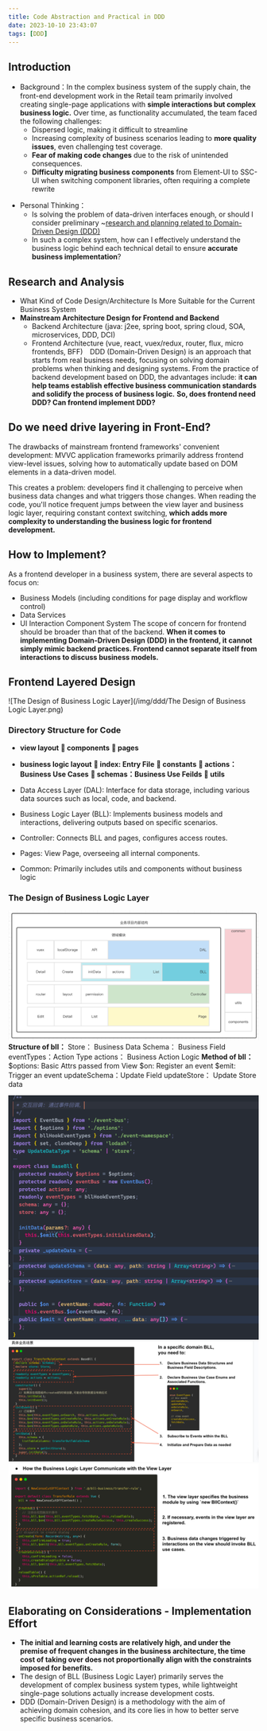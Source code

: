 ```yaml
---
title: Code Abstraction and Practical in DDD
date: 2023-10-10 23:43:07
tags: [DDD]
---
```


## Introduction
* Background：In the complex business system of the supply chain, the front-end development work in the Retail team primarily involved creating single-page applications with **simple interactions but complex business logic.** Over time, as functionality accumulated, the team faced the following challenges:
  * Dispersed logic, making it difficult to streamline
  * Increasing complexity of business scenarios leading to **more quality issues**, even challenging test coverage.
  * **Fear of making code changes** due to the risk of unintended consequences.
  * **Difficulty migrating business components** from Element-UI to SSC-UI when switching component libraries, often requiring a complete rewrite
+ Personal Thinking：
  * Is solving the problem of data-driven interfaces enough, or should I consider preliminary ~[research and planning related to Domain-Driven Design \(DDD\)](https://confluence.shopee.io/pages/viewpage.action?pageId=914821098)
  * In such a complex system, how can I effectively understand the business logic behind each technical detail to ensure **accurate business implementation**?
## Research and Analysis 
+ What Kind of Code Design/Architecture Is More Suitable for the Current Business System
+ **Mainstream Architecture Design for Frontend and Backend**
  * Backend Architecture (java: j2ee, spring boot, spring cloud, SOA, microservices, DDD, DCI)
  * Frontend Architecture (vue, react, vuex/redux, router, flux, micro frontends, BFF)⠀
DDD (Domain-Driven Design) is an approach that starts from real business needs, focusing on solving domain problems when thinking and designing systems.
From the practice of backend development based on DDD, the advantages include: i**t can help teams establish effective business communication standards and solidify the process of business logic.**
**So, does frontend need DDD? Can frontend implement DDD?**
## Do we need drive layering in Front-End?
The drawbacks of mainstream frontend frameworks' convenient development:
MVVC application frameworks primarily address frontend view-level issues, solving how to automatically update based on DOM elements in a data-driven model.

This creates a problem: developers find it challenging to perceive when business data changes and what triggers those changes. When reading the code, you'll notice frequent jumps between the view layer and business logic layer, requiring constant context switching, **which adds more complexity to understanding the business logic for frontend development.**

## How to Implement?
As a frontend developer in a business system, there are several aspects to focus on:
* Business Models (including conditions for page display and workflow control)
* Data Services
* UI Interaction Component System
The scope of concern for frontend should be broader than that of the backend.
**When it comes to implementing Domain-Driven Design (DDD) in the frontend, it cannot simply mimic backend practices. Frontend cannot separate itself from interactions to discuss business models.**

## Frontend Layered Design
![The Design of Business Logic Layer](/img/ddd/The Design of Business Logic Layer.png)
### Directory Structure for Code
* **view layout**
**📁 components**
**📁 pages**
* **business logic layout**
**📃 index: Entry File**
**📁 constants**
**📁 actions：Business Use Cases**
**📁 schemas：Business Use Feilds**
**📁 utils**

* Data Access Layer (DAL): Interface for data storage, including various data sources such as local, code, and backend.
* Business Logic Layer (BLL): Implements business models and interactions, delivering outputs based on specific scenarios.
* Controller: Connects BLL and pages, configures access routes.
* Pages: View Page, overseeing all internal components.
* Common: Primarily includes utils and components without business logic
### The Design of Business Logic Layer
![项目结构分层](/img/ddd/项目结构分层.png)
**Structure of bll：**
Store： Business Data
Schema： Business Field
eventTypes：Action Type
actions： Business Action Logic
**Method of bll：**
$options: Basic Attrs passed from View
$on: Register an event
$emit: Trigger an event
updateSchema：Update Field
updateStore： Update Store data

![bll主要代码骨架](/img/ddd/bll主要代码骨架.png)
![具体业务场景处理](/img/ddd/具体业务场景处理.png)
![在视图层调用bll](/img/ddd/在视图层调用bll.png)

## Elaborating on Considerations - Implementation Effort
* **The initial and learning costs are relatively high, and under the premise of frequent changes in the business architecture, the time cost of taking over does not proportionally align with the constraints imposed for benefits.**
* The design of BLL (Business Logic Layer) primarily serves the development of complex business system types, while lightweight single-page solutions actually increase development costs.
* DDD (Domain-Driven Design) is a methodology with the aim of achieving domain cohesion, and its core lies in how to better serve specific business scenarios.
